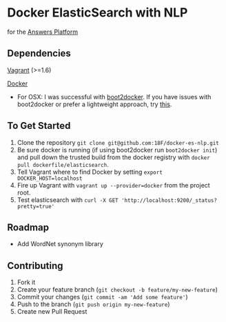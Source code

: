 Docker ElasticSearch with NLP
=========
for the [Answers Platform](https://github.com/18f/answers)

Dependencies
---

[Vagrant](https://www.vagrantup.com/downloads.html) (>=1.6)

[Docker](https://docs.docker.com/installation/#installation)

- For OSX: I was successful with [boot2docker](https://github.com/boot2docker/osx-installer/releases). If you have issues with boot2docker or prefer a lightweight approach, try [this](http://zaiste.net/2014/02/lightweight_docker_experience_on_osx/).



To Get Started
---

1. Clone the repository `git clone git@github.com:18F/docker-es-nlp.git`
2. Be sure docker is running (if using boot2docker run `boot2docker init`) and pull down the trusted build from the docker registry with `docker pull dockerfile/elasticsearch`.
3. Tell Vagrant where to find Docker by setting `export DOCKER_HOST=localhost`
4. Fire up Vagrant with `vagrant up --provider=docker` from the project root.
5. Test elasticsearch with `curl -X GET 'http://localhost:9200/_status?pretty=true'`


Roadmap
---
- Add WordNet synonym library


Contributing
---

1. Fork it
2. Create your feature branch (`git checkout -b feature/my-new-feature`)
3. Commit your changes (`git commit -am 'Add some feature'`)
4. Push to the branch (`git push origin my-new-feature`)
5. Create new Pull Request
